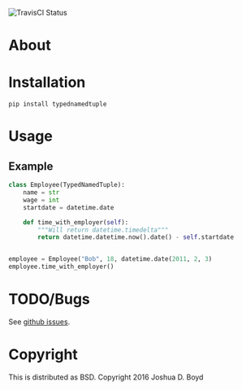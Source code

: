 ![TravisCI Status](https://travis-ci.org/jd-boyd/typednamedtuple.png)

# About

# Installation

  `pip install typednamedtuple`

# Usage


## Example

```python
class Employee(TypedNamedTuple):
	name = str
	wage = int
	startdate = datetime.date

	def time_with_employer(self):
		"""Will return datetime.timedelta"""
		return datetime.datetime.now().date() - self.startdate


employee = Employee("Bob", 18, datetime.date(2011, 2, 3)
employee.time_with_employer()
```

# TODO/Bugs

See [github issues](https://github.com/jd-boyd/typednamedtuple/issues).

# Copyright
  This is distributed as BSD.  Copyright 2016 Joshua D. Boyd
